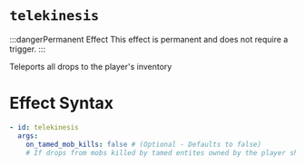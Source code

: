 # `telekinesis`
:::dangerPermanent Effect
This effect is permanent and does not require a trigger.
:::

Teleports all drops to the player's inventory

# Effect Syntax
```yaml
- id: telekinesis
  args:
	on_tamed_mob_kills: false # (Optional - Defaults to false) 
	# If drops from mobs killed by tamed entites owned by the player should be affted
```
